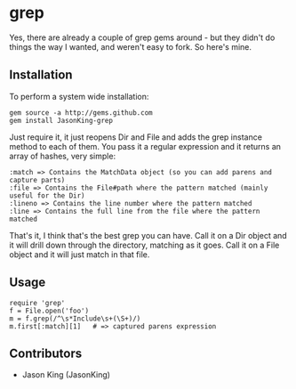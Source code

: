 grep
====

Yes, there are already a couple of grep gems around - but they didn't do things
the way I wanted, and weren't easy to fork.  So here's mine.

Installation
------------

To perform a system wide installation:

	gem source -a http://gems.github.com
	gem install JasonKing-grep

Just require it, it just reopens Dir and File and adds the grep instance method
to each of them.  You pass it a regular expression and it returns an array of
hashes, very simple:

	:match => Contains the MatchData object (so you can add parens and capture parts)
	:file => Contains the File#path where the pattern matched (mainly useful for the Dir)
	:lineno => Contains the line number where the pattern matched
	:line => Contains the full line from the file where the pattern matched

That's it, I think that's the best grep you can have.  Call it on a Dir object
and it will drill down through the directory, matching as it goes.  Call it on a
File object and it will just match in that file.

Usage
-----

	require 'grep'
	f = File.open('foo')
	m = f.grep(/^\s*Include\s+(\S+)/)
	m.first[:match][1]	 # => captured parens expression


Contributors
------------
 
* Jason King (JasonKing)

